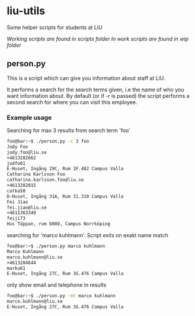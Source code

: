 # liu-utils
Some helper scripts for students at LiU

*Working scripts are found in scripts folder*
*In work scripts are found in wip folder*

## person.py
This is a script which can give you information about staff at LiU.

It performs a search for the search terms given, i.e the name of who you want information about.
By default (or if -r is passed) the script performs a second search for where you can visit this employee.

### Example usage
Searching for max 3 results from search term 'foo'
```bash
foo@bar:~$ ./person.py -c 3 foo
Jody Foo
jody.foo@liu.se
+4613282662
jodfo01
E-Huset, Ingång 29C, Rum 3F.482 Campus Valla
Catharina Karlsson Foo
catharina.karlsson.foo@liu.se
+4613282015
catka50
D-Huset, Ingång 31A, Rum 31.310 Campus Valla
Fei Jiao
fei.jiao@liu.se
+4611363349
feiji73
Hus Täppan, rum 6008, Campus Norrköping
```

searching for 'marco kuhlmann'.
Script exits on exakt name match

```bash
foo@bar:~$ ./person.py marco kuhlmann
Marco Kuhlmann
marco.kuhlmann@liu.se
+4613284644
marku61
E-Huset, Ingång 27C, Rum 3G.476 Campus Valla
```

only show email and telephone in results

```bash
foo@bar:~$ ./person.py -mt marco kuhlmann
marco.kuhlmann@liu.se
E-Huset, Ingång 27C, Rum 3G.476 Campus Valla
```
